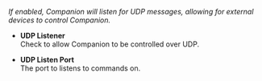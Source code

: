 _If enabled, Companion will listen for UDP messages, allowing for external devices to control Companion._

- **UDP Listener**  
  Check to allow Companion to be controlled over UDP.

- **UDP Listen Port**  
  The port to listens to commands on.
